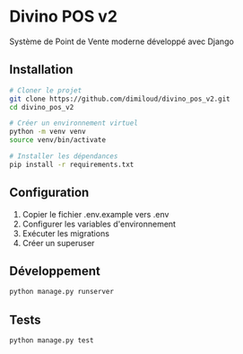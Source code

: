 # Divino POS v2

Système de Point de Vente moderne développé avec Django

## Installation

```bash
# Cloner le projet
git clone https://github.com/dimiloud/divino_pos_v2.git
cd divino_pos_v2

# Créer un environnement virtuel
python -m venv venv
source venv/bin/activate

# Installer les dépendances
pip install -r requirements.txt
```

## Configuration

1. Copier le fichier .env.example vers .env
2. Configurer les variables d'environnement
3. Exécuter les migrations
4. Créer un superuser

## Développement

```bash
python manage.py runserver
```

## Tests

```bash
python manage.py test
```